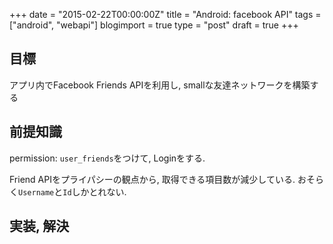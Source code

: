+++
date = "2015-02-22T00:00:00Z"
title = "Android: facebook API"
tags = ["android", "webapi"]
blogimport = true
type = "post"
draft = true
+++

## 目標

アプリ内でFacebook Friends APIを利用し, smallな友達ネットワークを構築する


## 前提知識

permission: `user_friends`をつけて, Loginをする.

Friend APIをプライパシーの観点から, 取得できる項目数が減少している. おそらく`Username`と`Id`しかとれない.


## 実装, 解決
